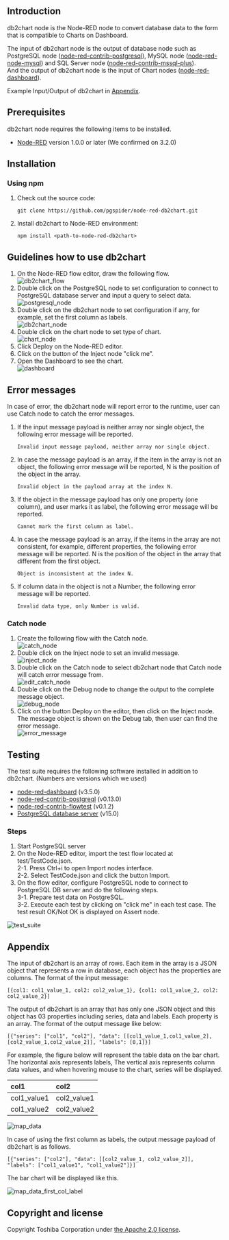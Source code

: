 ## Introduction

db2chart node is the Node-RED node to convert database data to the form that is compatible to Charts on Dashboard.

The input of db2chart node is the output of database node such as PostgreSQL node ([node-red-contrib-postgresql](https://flows.nodered.org/node/node-red-contrib-postgresql)), MySQL node ([node-red-node-mysql](https://flows.nodered.org/node/node-red-node-mysql)) and SQL Server node ([node-red-contrib-mssql-plus](https://flows.nodered.org/node/node-red-contrib-mssql-plus)).  
And the output of db2chart node is the input of Chart nodes ([node-red-dashboard](https://github.com/node-red/node-red-dashboard)).

Example Input/Output of db2chart in [Appendix](#appendix).

## Prerequisites

db2chart node requires the following items to be installed.

- [Node-RED](https://nodered.org/) version 1.0.0 or later (We confirmed on 3.2.0)

## Installation

### Using npm
1. Check out the source code:  
    ```
    git clone https://github.com/pgspider/node-red-db2chart.git
    ```
1. Install db2chart to Node-RED environment:
    ```
    npm install <path-to-node-red-db2chart>
    ```

## Guidelines how to use db2chart

1. On the Node-RED flow editor, draw the following flow.  
    ![db2chart_flow](images/db2chart_flow.png)
2. Double click on the PostgreSQL node to set configuration to connect to PostgreSQL database server and input a query to select data.  
    ![postgresql_node](images/postgresql_node.png)
3. Double click on the db2chart node to set configuration if any, for example, set the first column as labels.  
    ![db2chart_node](images/db2chart_node.png)
4. Double click on the chart node to set type of chart.  
    ![chart_node](images/chart_node.png)
5. Click Deploy on the Node-RED editor.  
6. Click on the button of the Inject node "click me".  
7. Open the Dashboard to see the chart.  
    ![dashboard](images/dashboard.png)

## Error messages

In case of error, the db2chart node will report error to the runtime, user can use Catch node to catch the error messages.
1. If the input message payload is neither array nor single object, the following error message will be reported.
    ```
    Invalid input message payload, neither array nor single object.
    ```
2. In case the message payload is an array, if the item in the array is not an object, the following error message will be reported, N is the position of the object in the array.
    ```
    Invalid object in the payload array at the index N.
    ```
3. If the object in the message payload has only one property (one column), and user marks it as label, the following error message will be reported.
    ```
    Cannot mark the first column as label.
    ```
4. In case the message payload is an array, if the items in the array are not consistent, for example, different properties, the following error message will be reported. N is the position of the object in the array that different from the first object.
    ```
    Object is inconsistent at the index N.
    ```
5. If column data in the object is not a Number, the following error message will be reported.
    ```
    Invalid data type, only Number is valid.
    ```

### Catch node

1.  Create the following flow with the Catch node.  
    ![catch_node](images/catch_node.png)
2. Double click on the Inject node to set an invalid message.  
    ![inject_node](images/inject_node.png)
3. Double click on the Catch node to select db2chart node that Catch node will catch error message from.  
    ![edit_catch_node](images/edit_catch_node.png)
4. Double click on the Debug node to change the output to the complete message object.  
    ![debug_node](images/debug_node.png)
5. Click on the button Deploy on the editor, then click on the Inject node. The message object is shown on the Debug tab, then user can find the error message.  
    ![error_message](images/error_message.png)

## Testing

The test suite requires the following software installed in addition to db2chart. (Numbers are versions which we used)
- [node-red-dashboard](https://flows.nodered.org/node/node-red-dashboard) (v3.5.0)
- [node-red-contrib-postgreql](https://flows.nodered.org/node/node-red-contrib-postgresql) (v0.13.0)
- [node-red-contrib-flowtest](https://github.com/steineey/node-red-contrib-flowtest) (v0.1.2)
- [PostgreSQL database server](https://www.postgresql.org/) (v15.0)

### Steps
1. Start PostgreSQL server
2. On the Node-RED editor, import the test flow located at test/TestCode.json.  
    2-1. Press Ctrl+i to open Import nodes interface.  
    2-2. Select TestCode.json and click the button Import.
3. On the flow editor, configure PostgreSQL node to connect to PostgreSQL DB server and do the following steps.  
    3-1. Prepare test data on PostgreSQL.  
    3-2. Execute each test by clicking on "click me" in each test case. The test result OK/Not OK is displayed on Assert node.

![test_suite](images/test_suite.png)

## Appendix

The input of db2chart is an array of rows. Each item in the array is a JSON object that represents a row in database, each object has the properties are columns. The format of the input message:  
```
[{col1: col1_value_1, col2: col2_value_1}, {col1: col1_value_2, col2: col2_value_2}]
```

The output of db2chart is an array that has only one JSON object and this object has 03 properties including series, data and labels. Each property is an array. The format of the output message like below:  
```
[{"series": ["col1", "col2"], "data": [[col1_value_1,col1_value_2], [col2_value_1,col2_value_2]], "labels": [0,1]}]
```

For example, the figure below will represent the table data on the bar chart. The horizontal axis represents labels, The vertical axis represents column data values, and when hovering mouse to the chart, series will be displayed.

| col1        | col2        |
| :---        | :---        |
| col1_value1 | col2_value1 |
| col1_value2 | col2_value2 |

![map_data](images/map_data.png)

In case of using the first column as labels, the output message payload of db2chart is as follows.  
```
[{"series": ["col2"], "data": [[col2_value_1, col2_value_2]], "labels": ["col1_value1", "col1_value2"]}]
```

The bar chart will be displayed like this.

![map_data_first_col_label](images/map_data_first_col_label.png)


## Copyright and license

Copyright Toshiba Corporation under [the Apache 2.0 license](LICENSE).
